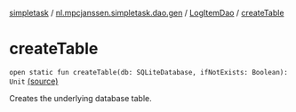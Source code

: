 [simpletask](../../index.md) / [nl.mpcjanssen.simpletask.dao.gen](../index.md) / [LogItemDao](index.md) / [createTable](.)

# createTable

`open static fun createTable(db: SQLiteDatabase, ifNotExists: Boolean): Unit` [(source)](https://github.com/mpcjanssen/simpletask-android/blob/master/src/main/java/nl/mpcjanssen/simpletask/dao/gen/LogItemDao.java#L44)

Creates the underlying database table.

